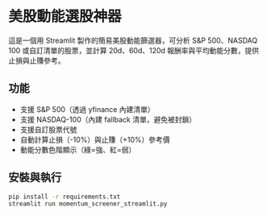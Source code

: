# 美股動能選股神器

這是一個用 Streamlit 製作的簡易美股動能篩選器，可分析 S&P 500、NASDAQ 100 或自訂清單的股票，並計算 20d、60d、120d 報酬率與平均動能分數，提供止損與止賺參考。

## 功能
- 支援 S&P 500（透過 yfinance 內建清單）
- 支援 NASDAQ-100（內建 fallback 清單，避免被封鎖）
- 支援自訂股票代號
- 自動計算止損（-10%）與止賺（+10%）參考價
- 動能分數色階顯示（綠=強、紅=弱）

## 安裝與執行
```bash
pip install -r requirements.txt
streamlit run momentum_screener_streamlit.py
```